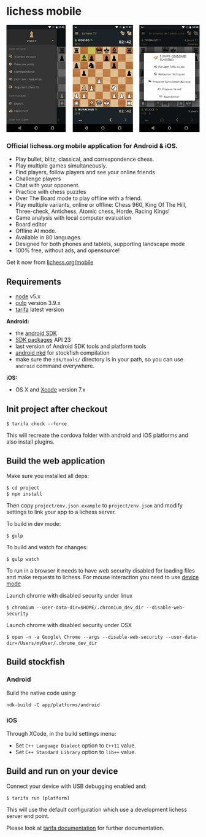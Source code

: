 lichess mobile
==============

![lichess mobile screenshots](screens/3-screens.png)

### Official lichess.org mobile application for Android & iOS.

- Play bullet, blitz, classical, and correspondence chess.
- Play multiple games simultaneously.
- Find players, follow players and see your online friends
- Challenge players
- Chat with your opponent.
- Practice with chess puzzles
- Over The Board mode to play offline with a friend.
- Play multiple variants, online or offline: Chess 960, King Of The Hill, Three-check, Antichess, Atomic chess, Horde, Racing Kings!
- Game analysis with local computer evaluation
- Board editor
- Offline AI mode.
- Available in 80 languages.
- Designed for both phones and tablets, supporting landscape mode
- 100% free, without ads, and opensource!

Get it now from [lichess.org/mobile](http://lichess.org/mobile)

## Requirements

* [node](http://nodejs.org) v5.x
* [gulp](http://gulpjs.com/) version 3.9.x
* [tarifa](http://tarifa.tools) latest version

**Android:**

* the [android SDK](http://developer.android.com/sdk/index.html)
* [SDK packages](http://developer.android.com/sdk/installing/adding-packages.html) API 23
* last version of Android SDK tools and platform tools
* [android nkd](http://developer.android.com/tools/sdk/ndk/index.html) for
  stockfish compilation
* make sure the `sdk/tools/` directory is in your path, so you can use `android`
  command everywhere.

**iOS:**

* OS X and [Xcode](https://developer.apple.com/xcode/download/) version 7.x

## Init project after checkout

    $ tarifa check --force

This will recreate the cordova folder with android and iOS platforms and also
install plugins.

## Build the web application

Make sure you installed all deps:

    $ cd project
    $ npm install

Then copy `project/env.json.example` to `project/env.json` and modify settings
to link your app to a lichess server.

To build in dev mode:

    $ gulp

To build and watch for changes:

    $ gulp watch

To run in a browser it needs to have
web security disabled for loading files and make requests to lichess.
For mouse interaction you need to use
[device mode](https://developers.google.com/web/tools/chrome-devtools/iterate/device-mode/)

Launch chrome with disabled security under linux

    $ chromium --user-data-dir=$HOME/.chromium_dev_dir --disable-web-security

Launch chrome with disabled security under OSX

    $ open -n -a Google\ Chrome --args --disable-web-security --user-data-dir=/Users/myUser/.chrome_dev_dir


## Build stockfish

### Android

Build the native code using:
```
ndk-build -C app/platforms/android
```

### iOS

Through XCode, in the build settings menu:
  * Set `C++ Language Dialect` option to `C++11` value.
  * Set `C++ Standard Library` option to `lib++` value.

## Build and run on your device

Connect your device with USB debugging enabled and:

    $ tarifa run [platform]

This will use the default configuration which use a development lichess server
end point.

Please look at [tarifa documentation](http://42loops.gitbooks.io/tarifa/content/)
for further documentation.
